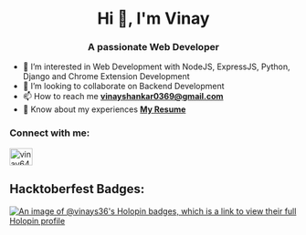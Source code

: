 <h1 align="center">Hi 👋, I'm Vinay</h1>
<h3 align="center">A passionate Web Developer</h3>

- 🔭 I’m interested in Web Development with NodeJS, ExpressJS, Python, Django and Chrome Extension Development
- 👯 I’m looking to collaborate on Backend Development
- 📫 How to reach me **vinayshankar0369@gmail.com**
- 📄 Know about my experiences **[My Resume](https://drive.google.com/file/d/1niC9yEKZPuf5VdlgPL4I4KAvCAs9PToW/view?usp=sharing)**

<h3 align="left">Connect with me:</h3>
<p align="left">
<a href="https://linkedin.com/in/vinay64" target="blank"><img align="center" src="https://raw.githubusercontent.com/rahuldkjain/github-profile-readme-generator/master/src/images/icons/Social/linked-in-alt.svg" alt="vinay64" height="30" width="40" /></a>
</p>

<!--
**vinay-s36/vinay-s36** is a ✨ _special_ ✨ repository because its `README.md` (this file) appears on your GitHub profile.

Here are some ideas to get you started:

- 🌱 I’m currently learning ...
- 🤔 I’m looking for help with ...
- 💬 Ask me about ...
- 📫 How to reach me: ...
- 😄 Pronouns: ...
- ⚡ Fun fact: ...
-->

## Hacktoberfest Badges:
[![An image of @vinays36's Holopin badges, which is a link to view their full Holopin profile](https://holopin.me/vinays36)](https://holopin.io/@vinays36)
